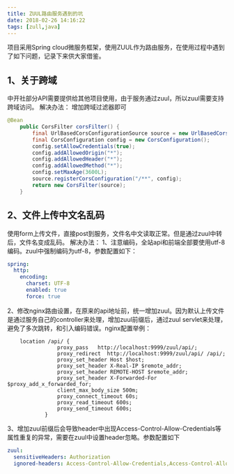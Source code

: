```yaml
---
title: ZUUL路由服务遇到的坑
date: 2018-02-26 14:16:22
tags: [zull,java]
---
```


项目采用Spring cloud微服务框架，使用ZUUL作为路由服务，在使用过程中遇到了如下问题，记录下来供大家借鉴。
## 1、关于跨域
中开社部分API需要提供给其他项目使用，由于服务通过zuul，所以zuul需要支持跨域访问。
解决办法：
增加跨域过滤器即可
```java
@Bean
    public CorsFilter corsFilter() {
        final UrlBasedCorsConfigurationSource source = new UrlBasedCorsConfigurationSource();
        final CorsConfiguration config = new CorsConfiguration();
        config.setAllowCredentials(true);
        config.addAllowedOrigin("*");
        config.addAllowedHeader("*");
        config.addAllowedMethod("*");
        config.setMaxAge(3600L);
        source.registerCorsConfiguration("/**", config);
        return new CorsFilter(source);
    }
```
## 2、文件上传中文名乱码
使用form上传文件，直接post到服务，文件名中文读取正常。但是通过zuul中转后，文件名变成乱码。
解决办法：
1、注意编码，全站api和前端全部要使用utf-8编码。zuul中强制编码为utf-8，参数配置如下：
```yaml
spring:
  http:
    encoding:
      charset: UTF-8
      enabled: true
      force: true
```
2、修改nginx路由设置，在原来的api地址前，统一增加zuul。因为默认上传文件是通过服务自己的controller来处理，增加zuul前缀后，通过zuul servlet来处理，避免了多次跳转，和引入编码错误。nginx配置举例：
```
    location /api/ {
                proxy_pass   http://localhost:9999/zuul/api/;
                proxy_redirect  http://localhost:9999/zuul/api/ /api/;
                proxy_set_header Host $host;
                proxy_set_header X-Real-IP $remote_addr;
                proxy_set_header REMOTE-HOST $remote_addr;
                proxy_set_header X-Forwarded-For $proxy_add_x_forwarded_for; 
                client_max_body_size 500m;
                proxy_connect_timeout 60s;
                proxy_read_timeout 600s;
                proxy_send_timeout 600s;
            }
```
3、增加zuul前缀后会导致header中出现Access-Control-Allow-Credentials等属性重复的异常，需要在zuul中设置header忽略。参数配置如下
```yaml
zuul:
  sensitiveHeaders: Authorization
  ignored-headers: Access-Control-Allow-Credentials,Access-Control-Allow-Origin,Vary,X-Frame-Options
```
